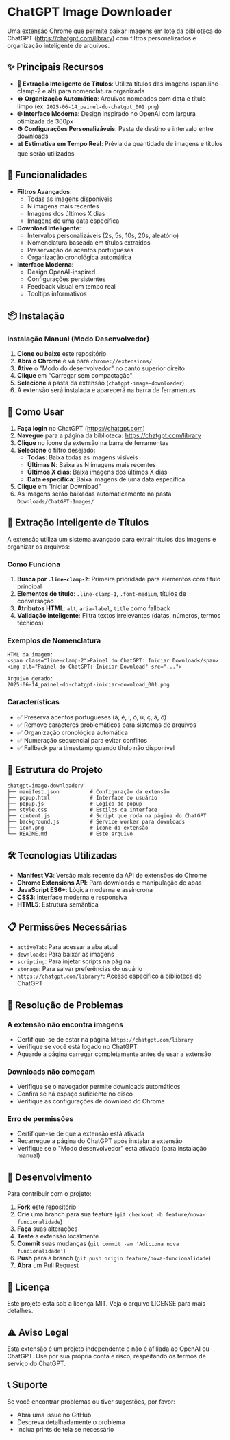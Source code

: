 # ChatGPT Image Downloader

Uma extensão Chrome que permite baixar imagens em lote da biblioteca do ChatGPT (https://chatgpt.com/library) com filtros personalizados e organização inteligente de arquivos.

## ✨ Principais Recursos

- **🎯 Extração Inteligente de Títulos**: Utiliza títulos das imagens (span.line-clamp-2 e alt) para nomenclatura organizada
- **� Organização Automática**: Arquivos nomeados com data e título limpo (ex: `2025-06-14_painel-do-chatgpt_001.png`)
- **🌐 Interface Moderna**: Design inspirado no OpenAI com largura otimizada de 360px
- **⚙️ Configurações Personalizáveis**: Pasta de destino e intervalo entre downloads
- **📊 Estimativa em Tempo Real**: Prévia da quantidade de imagens e títulos que serão utilizados

## 🚀 Funcionalidades

- **Filtros Avançados**: 
  - Todas as imagens disponíveis
  - N imagens mais recentes
  - Imagens dos últimos X dias
  - Imagens de uma data específica
- **Download Inteligente**: 
  - Intervalos personalizáveis (2s, 5s, 10s, 20s, aleatório)
  - Nomenclatura baseada em títulos extraídos
  - Preservação de acentos portugueses
  - Organização cronológica automática
- **Interface Moderna**: 
  - Design OpenAI-inspired
  - Configurações persistentes
  - Feedback visual em tempo real
  - Tooltips informativos

## 📦 Instalação

### Instalação Manual (Modo Desenvolvedor)

1. **Clone ou baixe** este repositório
2. **Abra o Chrome** e vá para `chrome://extensions/`
3. **Ative** o "Modo do desenvolvedor" no canto superior direito
4. **Clique** em "Carregar sem compactação"
5. **Selecione** a pasta da extensão (`chatgpt-image-downloader`)
6. A extensão será instalada e aparecerá na barra de ferramentas

## 🎯 Como Usar

1. **Faça login** no ChatGPT (https://chatgpt.com)
2. **Navegue** para a página da biblioteca: https://chatgpt.com/library
3. **Clique** no ícone da extensão na barra de ferramentas
4. **Selecione** o filtro desejado:
   - **Todas**: Baixa todas as imagens visíveis
   - **Últimas N**: Baixa as N imagens mais recentes
   - **Últimos X dias**: Baixa imagens dos últimos X dias
   - **Data específica**: Baixa imagens de uma data específica
5. **Clique** em "Iniciar Download"
6. As imagens serão baixadas automaticamente na pasta `Downloads/ChatGPT-Images/`

## 🎨 Extração Inteligente de Títulos

A extensão utiliza um sistema avançado para extrair títulos das imagens e organizar os arquivos:

### Como Funciona
1. **Busca por `.line-clamp-2`**: Primeira prioridade para elementos com título principal
2. **Elementos de título**: `.line-clamp-1`, `.font-medium`, títulos de conversação
3. **Atributos HTML**: `alt`, `aria-label`, `title` como fallback
4. **Validação inteligente**: Filtra textos irrelevantes (datas, números, termos técnicos)

### Exemplos de Nomenclatura
```
HTML da imagem:
<span class="line-clamp-2">Painel do ChatGPT: Iniciar Download</span>
<img alt="Painel do ChatGPT: Iniciar Download" src="...">

Arquivo gerado:
2025-06-14_painel-do-chatgpt-iniciar-download_001.png
```

### Características
- ✅ Preserva acentos portugueses (á, é, í, ó, ú, ç, ã, õ)
- ✅ Remove caracteres problemáticos para sistemas de arquivos
- ✅ Organização cronológica automática
- ✅ Numeração sequencial para evitar conflitos
- ✅ Fallback para timestamp quando título não disponível

## 🔧 Estrutura do Projeto

```
chatgpt-image-downloader/
├── manifest.json          # Configuração da extensão
├── popup.html             # Interface do usuário
├── popup.js               # Lógica do popup
├── style.css              # Estilos da interface
├── content.js             # Script que roda na página do ChatGPT
├── background.js          # Service worker para downloads
├── icon.png               # Ícone da extensão
└── README.md              # Este arquivo
```

## 🛠️ Tecnologias Utilizadas

- **Manifest V3**: Versão mais recente da API de extensões do Chrome
- **Chrome Extensions API**: Para downloads e manipulação de abas
- **JavaScript ES6+**: Lógica moderna e assíncrona
- **CSS3**: Interface moderna e responsiva
- **HTML5**: Estrutura semântica

## 📋 Permissões Necessárias

- `activeTab`: Para acessar a aba atual
- `downloads`: Para baixar as imagens
- `scripting`: Para injetar scripts na página
- `storage`: Para salvar preferências do usuário
- `https://chatgpt.com/library*`: Acesso específico à biblioteca do ChatGPT

## 🐛 Resolução de Problemas

### A extensão não encontra imagens
- Certifique-se de estar na página `https://chatgpt.com/library`
- Verifique se você está logado no ChatGPT
- Aguarde a página carregar completamente antes de usar a extensão

### Downloads não começam
- Verifique se o navegador permite downloads automáticos
- Confira se há espaço suficiente no disco
- Verifique as configurações de download do Chrome

### Erro de permissões
- Certifique-se de que a extensão está ativada
- Recarregue a página do ChatGPT após instalar a extensão
- Verifique se o "Modo desenvolvedor" está ativado (para instalação manual)

## 🔄 Desenvolvimento

Para contribuir com o projeto:

1. **Fork** este repositório
2. **Crie** uma branch para sua feature (`git checkout -b feature/nova-funcionalidade`)
3. **Faça** suas alterações
4. **Teste** a extensão localmente
5. **Commit** suas mudanças (`git commit -am 'Adiciona nova funcionalidade'`)
6. **Push** para a branch (`git push origin feature/nova-funcionalidade`)
7. **Abra** um Pull Request

## 📄 Licença

Este projeto está sob a licença MIT. Veja o arquivo LICENSE para mais detalhes.

## ⚠️ Aviso Legal

Esta extensão é um projeto independente e não é afiliada ao OpenAI ou ChatGPT. Use por sua própria conta e risco, respeitando os termos de serviço do ChatGPT.

## 📞 Suporte

Se você encontrar problemas ou tiver sugestões, por favor:
- Abra uma issue no GitHub
- Descreva detalhadamente o problema
- Inclua prints de tela se necessário
